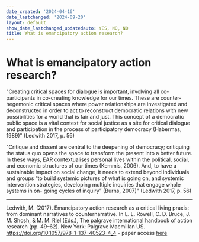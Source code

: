 ```yaml
---
date_created: '2024-04-16'
date_lastchanged: '2024-09-20'
layout: default
show_date_lastchanged_updatedauto: YES, NO, NO
title: What is emancipatory action research?
---
```

# What is emancipatory action research?

"Creating critical spaces for dialogue is important, involving all co-participants  in co-creating knowledge for our times. These are counter-hegemonic critical  spaces where power relationships are investigated and deconstructed in order  to act to reconstruct democratic relations with new possibilities for a world  that is fair and just. This concept of a democratic public space is a vital context  for social justice as a site for critical dialogue and participation in the process  of participatory democracy (Habermas, 1989)" (Ledwith 2017, p. 56)

"Critique and dissent are central to the deepening of democracy;  critiquing the status quo opens the space to transform the present into a better  future. In these ways, EAR contextualises personal lives within the political,  social, and economic structures of our times (Kemmis, 2006). And, to have a  sustainable impact on social change, it needs to extend beyond individuals and  groups “to build systemic pictures of what is going on, and systemic intervention strategies, developing multiple inquiries that engage whole systems in on-  going cycles of inquiry” (Burns, 2007)" (Ledwith 2017, p. 56)


________
Ledwith, M. (2017). Emancipatory action research as a critical living praxis: from dominant narratives to counternarrative. In L. L. Rowell, C. D. Bruce, J. M. Shosh, & M. M. Riel (Eds.), The palgrave international handbook of action research (pp. 49–62). New York: Palgrave Macmillan US. https://doi.org/10.1057/978-1-137-40523-4_4 - paper access [here](https://1drv.ms/b/s!AmcwErz2Mmg1gZYDU8CVHt9zie-gQw?e=YvdtbJ)
